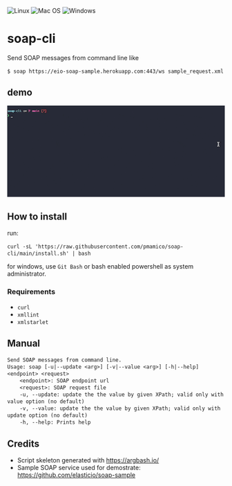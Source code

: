 

![Linux](https://img.shields.io/badge/Linux-FCC624?style=for-the-badge&logo=linux&logoColor=black)
![Mac OS](https://img.shields.io/badge/mac%20os-000000?style=for-the-badge&logo=macos&logoColor=F0F0F0)
![Windows](https://img.shields.io/badge/Windows-0078D6?style=for-the-badge&logo=windows&logoColor=white)

# soap-cli
Send SOAP messages from command line like  
```
$ soap https://eio-soap-sample.herokuapp.com:443/ws sample_request.xml
```


## demo
![demo](soap_cli.gif)


## How to install

run: 
```
curl -sL 'https://raw.githubusercontent.com/pmamico/soap-cli/main/install.sh' | bash
```
for windows, use `Git Bash` or bash enabled powershell as system administrator.

### Requirements

* `curl` 
* `xmllint` 
* `xmlstarlet`

    
## Manual
```
Send SOAP messages from command line.
Usage: soap [-u|--update <arg>] [-v|--value <arg>] [-h|--help] <endpoint> <request>
	<endpoint>: SOAP endpoint url
	<request>: SOAP request file
	-u, --update: update the the value by given XPath; valid only with value option (no default)
	-v, --value: update the the value by given XPath; valid only with update option (no default)
	-h, --help: Prints help
```



## Credits

* Script skeleton generated with https://argbash.io/
* Sample SOAP service used for demostrate: https://github.com/elasticio/soap-sample
